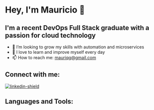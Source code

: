 # Hey, I'm Mauricio 👋 
## I'm a recent DevOps Full Stack graduate with a passion for cloud technology

- 🔭 I’m looking to grow my skills with automation and microservices
- 🌱 I love to learn and improve myself every day 
- 📫 How to reach me: mauriqg@gmail.com
## Connect with me:
[![linkedin-shield]][linkedin]
<br />
## Languages and Tools:





<!-- Links -->
[linkedin]: https://www.linkedin.com/in/mauricio-quevedo-devops/
[linkedin-shield]: https://img.shields.io/badge/-linkedin-0078B6?logo=linkedin&logoColor=white&style=for-the-badge
